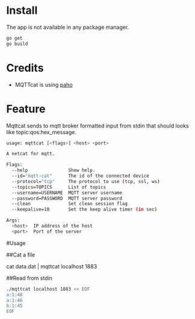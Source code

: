 # Install

The app is not available in any package manager.

~~~bash
go get
go build
~~~

# Credits

- MQTTcat is using [paho](http://www.eclipse.org/paho/clients/golang/)

# Feature

Mqttcat sends to mqtt broker formatted input from stdin
that should looks like topic:qos:hex_message.

~~~bash
usage: mqttcat [<flags>] <host> <port>

A netcat for mqtt.

Flags:
  --help               Show help.
  --id="mqtt-cat"      The id of the connected device
  --protocol="tcp"     The protocol to use (tcp, ssl, ws)
  --topics=TOPICS      List of topics
  --username=USERNAME  MQTT server username
  --password=PASSWORD  MQTT server password
  --clean              Set clean session flag
  --keepalive=10       Set the keep alive timer (in sec)

Args:
  <host>  IP address of the host
  <port>  Port of the server

~~~

#Usage

##Cat a file

cat data.dat |  mqttcat localhost 1883

##Read from stdin

~~~bash
./mqttcat localhost 1883 << EOF
a:1:48
a:1:46
b:1:45
EOF
~~~
